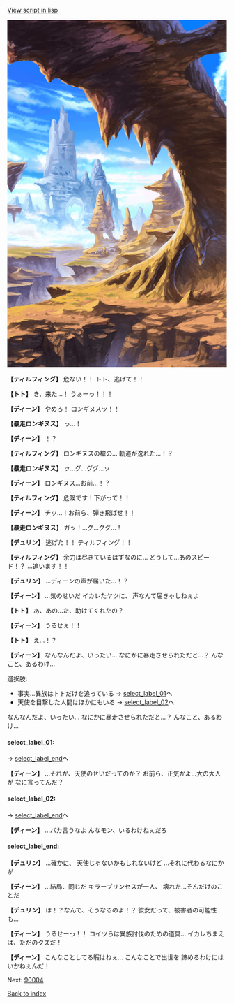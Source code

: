 [View script in lisp](../scripts/1331003.txt)

![wild.png](../images/backgrounds/wild.png)

**【ティルフィング】**
危ない！！
トト、逃げて！！

**【トト】**
き、来た…！
うぁーっ！！！

**【ディーン】**
やめろ！
ロンギヌスッ！！

**【暴走ロンギヌス】**
っ…！

**【ディーン】**
！？

**【ティルフィング】**
ロンギヌスの槍の…
軌道が逸れた…！？

**【暴走ロンギヌス】**
ッ…グ…ググ…ッ

**【ディーン】**
ロンギヌス…お前…！？

**【ティルフィング】**
危険です！下がって！！

**【ディーン】**
チッ…！お前ら、弾き飛ばせ！！

**【暴走ロンギヌス】**
ガッ！…グ…ググ…！

**【デュリン】**
逃げた！！
ティルフィング！！

**【ティルフィング】**
余力は尽きているはずなのに…
どうして…あのスピード！？
…追います！！

**【デュリン】**
…ディーンの声が届いた…！？

**【ディーン】**
…気のせいだ
イカレたヤツに、
声なんて届きゃしねぇよ

**【トト】**
あ、あの…た、助けてくれたの？

**【ディーン】**
うるせぇ！！

**【トト】**
え…！？

**【ディーン】**
なんなんだよ、いったい…
なにかに暴走させられただと…？
んなこと、あるわけ…

選択肢:
- 事実…異族はトトだけを追っている → [select_label_01](#select_label_01)へ
- 天使を目撃した人間はほかにもいる → [select_label_02](#select_label_02)へ

なんなんだよ、いったい…
なにかに暴走させられただと…？
んなこと、あるわけ…

#### select_label_01:
 → [select_label_end](#select_label_end)へ

**【ディーン】**
…それが、天使のせいだってのか？
お前ら、正気かよ…大の大人が
なに言ってんだ？

#### select_label_02:
 → [select_label_end](#select_label_end)へ

**【ディーン】**
…バカ言うなよ
んなモン、いるわけねぇだろ

#### select_label_end:

**【デュリン】**
…確かに、
天使じゃないかもしれないけど
…それに代わるなにかが

**【ディーン】**
…結局、同じだ
キラープリンセスが一人、
壊れた…そんだけのことだ

**【デュリン】**
は！？なんで、そうなるのよ！？
彼女だって、被害者の可能性も…

**【ディーン】**
うるせーっ！！
コイツらは異族討伐のための道具…
イカレちまえば、ただのクズだ！

**【ディーン】**
こんなことしてる暇はねぇ…
こんなことで出世を
諦めるわけにはいかねぇんだ！

Next: [90004](90004.md)

[Back to index](index.md)

